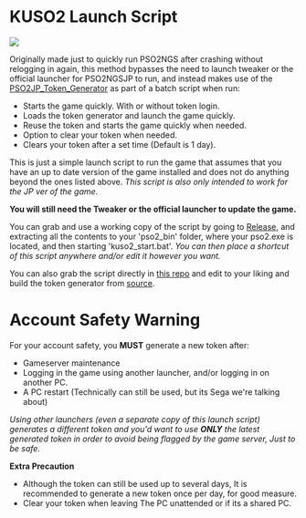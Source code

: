 # KUSO2 Launch Script
![](https://cdn.discordapp.com/attachments/865992934612664340/1063578429271842826/image.png)

Originally made just to quickly run PSO2NGS after crashing without relogging in again, this method bypasses the need to launch tweaker or the official launcher for PSO2NGSJP to run, and instead makes use of the [PSO2JP_Token_Generator](https://github.com/Cronoboxxy/PSO2JP_Token_Generator) as part of a batch script when run:
 - Starts the game quickly. With or without token login.
 - Loads the token generator and launch the game quickly.
 - Reuse the token and starts the game quickly when needed.
 - Option to clear your token when needed.
 - Clears your token after a set time (Default is 1 day).

This is just a simple launch script to run the game that assumes that you have an up to date version of the game installed and does not do anything beyond the ones listed above. *This script is also only intended to work for the JP ver of the game.*

**You will still need the Tweaker or the official launcher to update the game.**

You can grab and use a working copy of the script by going to [Release](https://github.com/Cronoboxxy/KUSO2_Launch_Script/releases),
and extracting all the contents to your 'pso2_bin' folder, where your pso2.exe is located, and then starting 'kuso2_start.bat'. *You can then place a shortcut of this script anywhere and/or edit it however you want.*

You can also grab the script directly in [this repo](https://github.com/Cronoboxxy/KUSO2_Launch_Script/tree/main/ks2_bin) and edit to your liking and build the token generator from [source](https://github.com/Cronoboxxy/PSO2JP_Token_Generator).

# Account Safety Warning
For your account safety, you **MUST** generate a new token after:
 - Gameserver maintenance
 - Logging in the game using another launcher, and/or logging in on another PC.
  - A PC restart (Technically can still be used, but its Sega we're talking about)

*Using other launchers (even a separate copy of this launch script) generates a different token and you'd want to use **ONLY** the latest generated token in order to avoid being flagged by the game server, Just to be safe.*

**Extra Precaution**
 - Although the token can still be used up to several days, It is recommended to generate a new token once per day, for good measure.
 - Clear your token when leaving The PC unattended or if its a shared PC.

